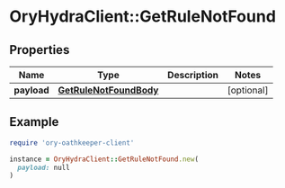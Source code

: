 # OryHydraClient::GetRuleNotFound

## Properties

| Name | Type | Description | Notes |
| ---- | ---- | ----------- | ----- |
| **payload** | [**GetRuleNotFoundBody**](GetRuleNotFoundBody.md) |  | [optional] |

## Example

```ruby
require 'ory-oathkeeper-client'

instance = OryHydraClient::GetRuleNotFound.new(
  payload: null
)
```

